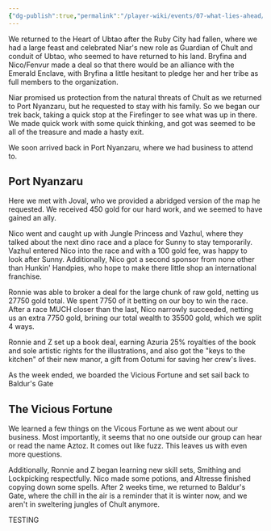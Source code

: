 ```yaml
---
{"dg-publish":true,"permalink":"/player-wiki/events/07-what-lies-ahead/","noteIcon":""}
---
```


We returned to the Heart of Ubtao after the Ruby City had fallen, where we had a large feast and celebrated Niar's new role as Guardian of Chult and conduit of Ubtao, who seemed to have returned to his land. Bryfina and Nico/Fenvur made a deal so that there would be an alliance with the Emerald Enclave, with Bryfina a little hesitant to pledge her and her tribe as full members to the organization. 

Niar promised us protection from the natural threats of Chult as we returned to Port Nyanzaru, but he requested to stay with his family. So we began our trek back, taking a quick stop at the Firefinger to see what was up in there. We made quick work with some quick thinking, and got was seemed to be all of the treasure and made a hasty exit. 

We soon arrived back in Port Nyanzaru, where we had business to attend to.

## Port Nyanzaru

Here we met with Joval, who we provided a abridged version of the map he requested. We received 450 gold for our hard work, and we seemed to have gained an ally.

Nico went and caught up with Jungle Princess and Vazhul, where they talked about the next dino race and a place for Sunny to stay temporarily. Vazhul entered Nico into the race and with a 100 gold fee, was happy to look after Sunny. Additionally, Nico got a second sponsor from none other than Hunkin' Handpies, who hope to make there little shop an international franchise.

Ronnie was able to broker a deal for the large chunk of raw gold, netting us 27750 gold total. We spent 7750 of it betting on our boy to win the race. After a race MUCH closer than the last, Nico narrowly succeeded, netting us an extra 7750 gold, brining our total wealth to 35500 gold, which we split 4 ways. 

Ronnie and Z set up a book deal, earning Azuria 25% royalties of the book and sole artistic rights for the illustrations, and also got the "keys to the kitchen" of their new manor, a gift from Ootumi for saving her crew's lives.

As the week ended, we boarded the Vicious Fortune and set sail back to Baldur's Gate

## The Vicious Fortune

We learned a few things on the Vicous Fortune as we went about our business. Most importantly, it seems that no one outside our group can hear or read the name Aztoz. It comes out like fuzz. This leaves us with even more questions.

Additionally, Ronnie and Z began learning new skill sets, Smithing and Lockpicking respectfully. Nico made some potions, and Altresse finished copying down some spells. After 2 weeks time, we returned to Baldur's Gate, where the chill in the air is a reminder that it is winter now, and we aren't in sweltering jungles of Chult anymore.



TESTING

